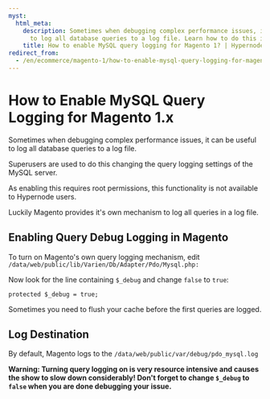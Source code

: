 ```yaml
---
myst:
  html_meta:
    description: Sometimes when debugging complex performance issues, it can be useful
      to log all database queries to a log file. Learn how to do this in Magento 1.
    title: How to enable MySQL query logging for Magento 1? | Hypernode
redirect_from:
  - /en/ecommerce/magento-1/how-to-enable-mysql-query-logging-for-magento-1-x/
---
```


<!-- source: https://support.hypernode.com/en/ecommerce/magento-1/how-to-enable-mysql-query-logging-for-magento-1-x/ -->

# How to Enable MySQL Query Logging for Magento 1.x

Sometimes when debugging complex performance issues, it can be useful to log all database queries to a log file.

Superusers are used to do this changing the query logging settings of the MySQL server.

As enabling this requires root permissions, this functionality is not available to Hypernode users.

Luckily Magento provides it's own mechanism to log all queries in a log file.

## Enabling Query Debug Logging in Magento

To turn on Magento's own query logging mechanism, edit `/data/web/public/lib/Varien/Db/Adapter/Pdo/Mysql.php:`

Now look for the line containing `$_debug` and change `false` to `true`:

```nginx
protected $_debug = true;
```

Sometimes you need to flush your cache before the first queries are logged.

## Log Destination

By default, Magento logs to the `/data/web/public/var/debug/pdo_mysql.log`

**Warning: Turning query logging on is very resource intensive and causes the show to slow down considerably! Don't forget to change `$_debug` to `false` when you are done debugging your issue.**

